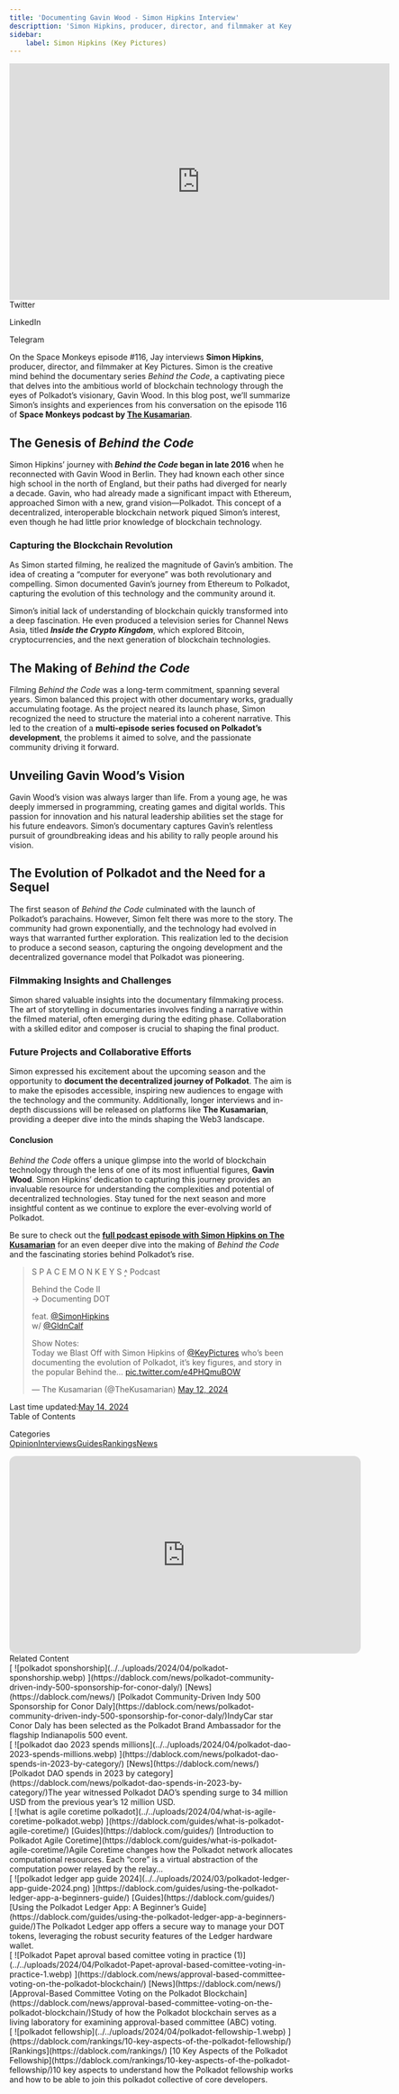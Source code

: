 ```yaml
---
title: 'Documenting Gavin Wood - Simon Hipkins Interview'
descripttion: 'Simon Hipkins, producer, director, and filmmaker at Key Pictures. Simon is the creative mind behind the documentary series Behind the Code'
sidebar:
    label: Simon Hipkins (Key Pictures)
---
```

<div class="ose-youtube ose-uid-1f2a6b914a55dfc47872e4fe63409762 ose-embedpress-responsive" style="width:675px; height:420px; max-height:420px; max-width:100%; display:inline-block;"><iframe allow="accelerometer; encrypted-media;accelerometer;autoplay;clipboard-write;gyroscope;picture-in-picture clipboard-write; encrypted-media; gyroscope; picture-in-picture; web-share" allowfullscreen="true" frameborder="0" height="420" referrerpolicy="strict-origin-when-cross-origin" src="https://www.youtube.com/embed/EWi7xMXtbmY?feature=oembed" title="Filming the Blockchain Era - Simon Hipkins on Documenting Gavin Wood & Polkadot - Space Monkeys 146" width="675"></iframe></div>Twitter

LinkedIn

Telegram

On the Space Monkeys episode #116, Jay interviews **Simon Hipkins**, producer, director, and filmmaker at Key Pictures. Simon is the creative mind behind the documentary series *Behind the Code*, a captivating piece that delves into the ambitious world of blockchain technology through the eyes of Polkadot’s visionary, Gavin Wood. In this blog post, we’ll summarize Simon’s insights and experiences from his conversation on the episode 116 of **Space Monkeys podcast by [The Kusamarian](https://twitter.com/TheKusamarian)**.

The Genesis of *Behind the Code*
--------------------------------

Simon Hipkins’ journey with ***Behind the Code* began in late 2016** when he reconnected with Gavin Wood in Berlin. They had known each other since high school in the north of England, but their paths had diverged for nearly a decade. Gavin, who had already made a significant impact with Ethereum, approached Simon with a new, grand vision—Polkadot. This concept of a decentralized, interoperable blockchain network piqued Simon’s interest, even though he had little prior knowledge of blockchain technology.

### Capturing the Blockchain Revolution

As Simon started filming, he realized the magnitude of Gavin’s ambition. The idea of creating a “computer for everyone” was both revolutionary and compelling. Simon documented Gavin’s journey from Ethereum to Polkadot, capturing the evolution of this technology and the community around it.

Simon’s initial lack of understanding of blockchain quickly transformed into a deep fascination. He even produced a television series for Channel News Asia, titled ***Inside the Crypto Kingdom***, which explored Bitcoin, cryptocurrencies, and the next generation of blockchain technologies.

The Making of *Behind the Code*
-------------------------------

Filming *Behind the Code* was a long-term commitment, spanning several years. Simon balanced this project with other documentary works, gradually accumulating footage. As the project neared its launch phase, Simon recognized the need to structure the material into a coherent narrative. This led to the creation of a **multi-episode series focused on Polkadot’s development**, the problems it aimed to solve, and the passionate community driving it forward.

Unveiling Gavin Wood’s Vision
-----------------------------

Gavin Wood’s vision was always larger than life. From a young age, he was deeply immersed in programming, creating games and digital worlds. This passion for innovation and his natural leadership abilities set the stage for his future endeavors. Simon’s documentary captures Gavin’s relentless pursuit of groundbreaking ideas and his ability to rally people around his vision.

The Evolution of Polkadot and the Need for a Sequel
---------------------------------------------------

The first season of *Behind the Code* culminated with the launch of Polkadot’s parachains. However, Simon felt there was more to the story. The community had grown exponentially, and the technology had evolved in ways that warranted further exploration. This realization led to the decision to produce a second season, capturing the ongoing development and the decentralized governance model that Polkadot was pioneering.

### Filmmaking Insights and Challenges

Simon shared valuable insights into the documentary filmmaking process. The art of storytelling in documentaries involves finding a narrative within the filmed material, often emerging during the editing phase. Collaboration with a skilled editor and composer is crucial to shaping the final product.

### Future Projects and Collaborative Efforts

Simon expressed his excitement about the upcoming season and the opportunity to **document the decentralized journey of Polkadot**. The aim is to make the episodes accessible, inspiring new audiences to engage with the technology and the community. Additionally, longer interviews and in-depth discussions will be released on platforms like **The Kusamarian**, providing a deeper dive into the minds shaping the Web3 landscape.

#### Conclusion

*Behind the Code* offers a unique glimpse into the world of blockchain technology through the lens of one of its most influential figures, **Gavin Wood**. Simon Hipkins’ dedication to capturing this journey provides an invaluable resource for understanding the complexities and potential of decentralized technologies. Stay tuned for the next season and more insightful content as we continue to explore the ever-evolving world of Polkadot.

Be sure to check out the [**full podcast episode with Simon Hipkins on The Kusamarian**](https://www.youtube.com/watch?v=EWi7xMXtbmY) for an even deeper dive into the making of *Behind the Code* and the fascinating stories behind Polkadot’s rise.

> S P A C E M O N K E Y S ˄͎ Podcast
> 
> Behind the Code II  
> → Documenting DOT
> 
> feat. [@SimonHipkins](https://twitter.com/SimonHipkins?ref_src=twsrc%5Etfw)  
> w/ [@GldnCalf](https://twitter.com/GldnCalf?ref_src=twsrc%5Etfw)
> 
> Show Notes:  
> Today we Blast Off with Simon Hipkins of [@KeyPictures](https://twitter.com/KeyPictures?ref_src=twsrc%5Etfw) who’s been documenting the evolution of Polkadot, it’s key figures, and story in the popular Behind the… [pic.twitter.com/e4PHQmuBOW](https://t.co/e4PHQmuBOW)
> 
> — The Kusamarian (@TheKusamarian) [May 12, 2024](https://twitter.com/TheKusamarian/status/1789687069280760086?ref_src=twsrc%5Etfw)

Last time updated:[May 14, 2024](https://dablock.com/interviews/documenting-gavin-wood-simon-hipkins-on-spacemonkeys146/)  
Table of Contents

Categories  
[Opinion](https://dablock.com/opinion/)[Interviews](https://dablock.com/interviews/)[Guides](https://dablock.com/guides/)[Rankings](https://dablock.com/rankings/)[News](https://dablock.com/news/)  
<iframe allowfullscreen="allowfullscreen" frameborder="0" height="351" src="https://open.spotify.com/embed/show/5FxAX50SJo7M7sYkuCJS84/video?utm_source=generator&theme=0" style="border-radius: 12px;" width="624"></iframe>  
Related Content

<article id="post-3594">[  
![polkadot sponshorship](../../uploads/2024/04/polkadot-sponshorship.webp)  ](https://dablock.com/news/polkadot-community-driven-indy-500-sponsorship-for-conor-daly/)  
[News](https://dablock.com/news/)  
[Polkadot Community-Driven Indy 500 Sponsorship for Conor Daly](https://dablock.com/news/polkadot-community-driven-indy-500-sponsorship-for-conor-daly/)IndyCar star Conor Daly has been selected as the Polkadot Brand Ambassador for the flagship Indianapolis 500 event.</article><article id="post-3344">[  
![polkadot dao 2023 spends millions](../../uploads/2024/04/polkadot-dao-2023-spends-millions.webp)  ](https://dablock.com/news/polkadot-dao-spends-in-2023-by-category/)  
[News](https://dablock.com/news/)  
[Polkadot DAO spends in 2023 by category](https://dablock.com/news/polkadot-dao-spends-in-2023-by-category/)The year witnessed Polkadot DAO’s spending surge to 34 million USD from the previous year’s 12 million USD.</article><article id="post-2581">[  
![what is agile coretime polkadot](../../uploads/2024/04/what-is-agile-coretime-polkadot.webp)  ](https://dablock.com/guides/what-is-polkadot-agile-coretime/)  
[Guides](https://dablock.com/guides/)  
[Introduction to Polkadot Agile Coretime](https://dablock.com/guides/what-is-polkadot-agile-coretime/)Agile Coretime changes how the Polkadot network allocates computational resources. Each “core” is a virtual abstraction of the computation power relayed by the relay…</article><article id="post-2022">[  
![polkadot ledger app guide 2024](../../uploads/2024/03/polkadot-ledger-app-guide-2024.png)  ](https://dablock.com/guides/using-the-polkadot-ledger-app-a-beginners-guide/)  
[Guides](https://dablock.com/guides/)  
[Using the Polkadot Ledger App: A Beginner’s Guide](https://dablock.com/guides/using-the-polkadot-ledger-app-a-beginners-guide/)The Polkadot Ledger app offers a secure way to manage your DOT tokens, leveraging the robust security features of the Ledger hardware wallet.</article><article id="post-3583">[  
![Polkadot Papet aproval based comittee voting in practice (1)](../../uploads/2024/04/Polkadot-Papet-aproval-based-comittee-voting-in-practice-1.webp)  ](https://dablock.com/news/approval-based-committee-voting-on-the-polkadot-blockchain/)  
[News](https://dablock.com/news/)  
[Approval-Based Committee Voting on the Polkadot Blockchain](https://dablock.com/news/approval-based-committee-voting-on-the-polkadot-blockchain/)Study of how the Polkadot blockchain serves as a living laboratory for examining approval-based committee (ABC) voting.</article><article id="post-3354">[  
![polkadot fellowship](../../uploads/2024/04/polkadot-fellowship-1.webp)  ](https://dablock.com/rankings/10-key-aspects-of-the-polkadot-fellowship/)  
[Rankings](https://dablock.com/rankings/)  
[10 Key Aspects of the Polkadot Fellowship](https://dablock.com/rankings/10-key-aspects-of-the-polkadot-fellowship/)10 key aspects to understand how the Polkadot fellowship works and how to be able to join this polkadot collective of core developers.</article>
